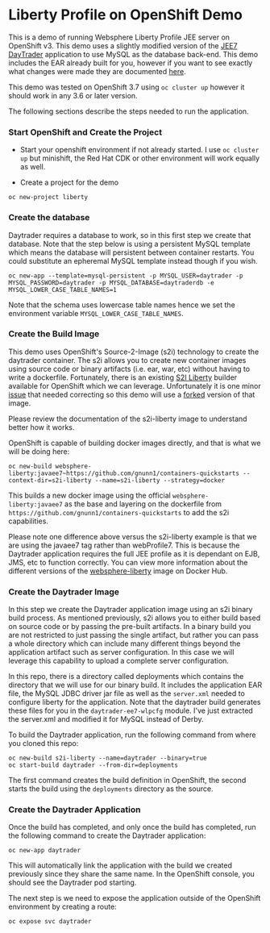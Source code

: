 # Liberty Profile on OpenShift Demo

This is a demo of running Websphere Liberty Profile JEE server on OpenShift v3. This demo uses a slightly modified version of the [JEE7 DayTrader](https://github.com/WASdev/sample.daytrader7) application to use MySQL as the database back-end. This demo includes the EAR already built for you, however if you want to see exactly what changes were made they are documented [here](BuildDaytrader.md).

This demo was tested on OpenShift 3.7 using ```oc cluster up``` however it should work in any 3.6 or later version.

The following sections describe the steps needed to run the application.

### Start OpenShift and Create the Project

* Start your openshift environment if not already started. I use ```oc cluster up``` but minishift, the Red Hat CDK or other environment will work equally as well.

* Create a project for the demo

```oc new-project liberty```

### Create the database

Daytrader requires a database to work, so in this first step we create that database. Note that the step below is using a persistent MySQL template which means the database will persistent between container restarts. You could substitute an epheremal MySQL template instead though if you wish.

```oc new-app --template=mysql-persistent -p MYSQL_USER=daytrader -p MYSQL_PASSWORD=daytrader -p MYSQL_DATABASE=daytraderdb -e MYSQL_LOWER_CASE_TABLE_NAMES=1```

Note that the schema uses lowercase table names hence we set the environment variable ```MYSQL_LOWER_CASE_TABLE_NAMES```.

### Create the Build Image

This demo uses OpenShift's Source-2-Image (s2i) technology to create the daytrader container. The s2i allows you to create new container images using source code or binary artifacts (i.e. ear, war, etc) without having to write a dockerfile. Fortunately, there is an existing [S2I Liberty](https://github.com/redhat-cop/containers-quickstarts/tree/master/s2i-liberty) builder available for OpenShift which we can leverage. Unfortunately it is one minor [issue](https://github.com/redhat-cop/containers-quickstarts/issues/59) that needed correcting so this demo will use a [forked](https://github.com/gnunn1/containers-quickstarts) version of that image.

Please review the documentation of the s2i-liberty image to understand better how it works.

OpenShift is capable of building docker images directly, and that is what we will be doing here:

```oc new-build websphere-liberty:javaee7~https://github.com/gnunn1/containers-quickstarts --context-dir=s2i-liberty --name=s2i-liberty --strategy=docker```

This builds a new docker image using the official ```websphere-liberty:javaee7``` as the base and layering on the dockerfile from ```https://github.com/gnunn1/containers-quickstarts``` to add the s2i capabilities.

Please note one difference above versus the s2i-liberty example is that we are using the javaee7 tag rather than webProfile7. This is because the Daytrader application requires the full JEE profile as it is dependant on EJB, JMS, etc to function correctly. You can view more information about the different versions of the [websphere-liberty](https://hub.docker.com/_/websphere-liberty) image on Docker Hub.

### Create the Daytrader Image

In this step we create the Daytrader application image using an s2i binary build process. As mentioned previously, s2i allows you to either build based on source code or by passing the pre-built artifacts. In a binary build you are not restricted to just passing the single artifact, but rather you can pass a whole directory which can include many different things beyond the application artifact such as server configuration. In this case we will leverage this capability to upload a complete server configuration.

In this repo, there is a directory called deployments which contains the directory that we will use for our binary build. It includes the application EAR file, the MySQL JDBC driver jar file as well as the ```server.xml``` needed to configure liberty for the application. Note that the daytrader build generates these files for you in the ```daytrader-ee7-wlpcfg``` module. I've just extracted the server.xml and modified it for MySQL instead of Derby.

To build the Daytrader application, run the following command from where you cloned this repo:

```
oc new-build s2i-liberty --name=daytrader --binary=true
oc start-build daytrader --from-dir=deployments
```

The first command creates the build definition in OpenShift, the second starts the build using the ```deployments``` directory as the source.

### Create the Daytrader Application

Once the build has completed, and only once the build has completed, run the following command to create the Daytrader application:

```
oc new-app daytrader
````

This will automatically link the application with the build we created previously since they share the same name. In the OpenShift console, you should see the Daytrader pod starting.

The next step is we need to expose the application outside of the OpenShift environment by creating a route:

```oc expose svc daytrader```


